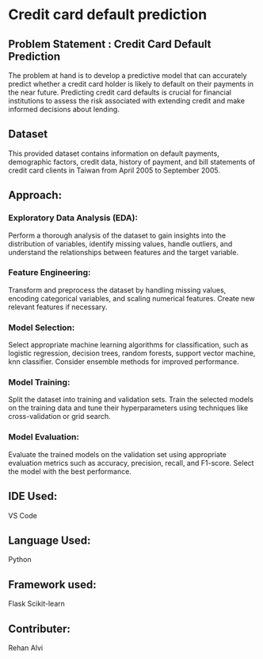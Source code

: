 <h1>Credit card default prediction</h1>
<h2>Problem Statement : Credit Card Default Prediction</h2>
The problem at hand is to develop a predictive model that can accurately predict whether a credit card holder is likely to default on their payments in the near future. Predicting credit card defaults is crucial for financial institutions to assess the risk associated with extending credit and make informed decisions about lending.

<h2>Dataset</h2>
This provided dataset contains information on default payments, demographic factors, credit data, history of payment, and bill statements of credit card clients in Taiwan from April 2005 to September 2005.

<h2>Approach:</h2>
<h3>Exploratory Data Analysis (EDA):</h3>
Perform a thorough analysis of the dataset to gain insights into the distribution of variables, identify missing values, handle outliers, and understand the relationships between features and the target variable.

<h3>Feature Engineering:</h3>
Transform and preprocess the dataset by handling missing values, encoding categorical variables, and scaling numerical features. Create new relevant features if necessary.

<h3>Model Selection:</h3>
Select appropriate machine learning algorithms for classification, such as logistic regression, decision trees, random forests, support vector machine, knn classifier. Consider ensemble methods for improved performance.

<h3>Model Training:</h3>
Split the dataset into training and validation sets. Train the selected models on the training data and tune their hyperparameters using techniques like cross-validation or grid search.

<h3>Model Evaluation:</h3>
Evaluate the trained models on the validation set using appropriate evaluation metrics such as accuracy, precision, recall, and F1-score. Select the model with the best performance.

<h2>IDE Used:</h2>
VS Code
<h2>Language Used:</h2>
Python
<h2>Framework used:</h2>
Flask
Scikit-learn
<h2>Contributer: </h2>
Rehan Alvi
